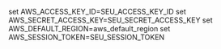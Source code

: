 set AWS_ACCESS_KEY_ID=SEU_ACCESS_KEY_ID
set AWS_SECRET_ACCESS_KEY=SEU_SECRET_ACCESS_KEY
set AWS_DEFAULT_REGION=aws_default_region
set AWS_SESSION_TOKEN=SEU_SESSION_TOKEN
